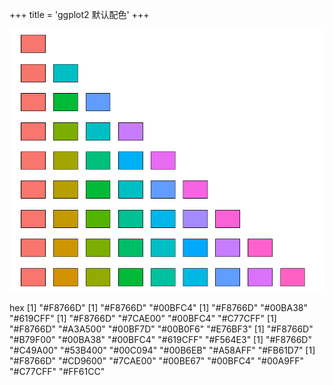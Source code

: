 +++
title = 'ggplot2 默认配色'
+++

![ggplot2-default-pal](ggplot2-pal.png)

hex
[1] "#F8766D"
[1] "#F8766D" "#00BFC4"
[1] "#F8766D" "#00BA38" "#619CFF"
[1] "#F8766D" "#7CAE00" "#00BFC4" "#C77CFF"
[1] "#F8766D" "#A3A500" "#00BF7D" "#00B0F6" "#E76BF3"
[1] "#F8766D" "#B79F00" "#00BA38" "#00BFC4" "#619CFF" "#F564E3"
[1] "#F8766D" "#C49A00" "#53B400" "#00C094" "#00B6EB" "#A58AFF" "#FB61D7"
[1] "#F8766D" "#CD9600" "#7CAE00" "#00BE67" "#00BFC4" "#00A9FF" "#C77CFF" "#FF61CC"